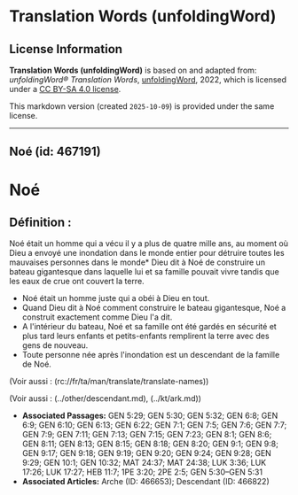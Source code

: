 # Translation Words (unfoldingWord)

## License Information

**Translation Words (unfoldingWord)** is based on and adapted from: _unfoldingWord® Translation Words_, [unfoldingWord](https://unfoldingword.org/utw), 2022, which is licensed under a [CC BY-SA 4.0 license](https://creativecommons.org/licenses/by-sa/4.0/legalcode.en).

This markdown version (created `2025-10-09`) is provided under the same license.



--------------------------------

## Noé (id: 467191)

Noé
===

Définition :
------------

Noé était un homme qui a vécu il y a plus de quatre mille ans, au moment où Dieu a envoyé une inondation dans le monde entier pour détruire toutes les mauvaises personnes dans le monde\* Dieu dit à Noé de construire un bateau gigantesque dans laquelle lui et sa famille pouvait vivre tandis que les eaux de crue ont couvert la terre.

* Noé était un homme juste qui a obéi à Dieu en tout.
* Quand Dieu dit à Noé comment construire le bateau gigantesque, Noé a construit exactement comme Dieu l'a dit.
* A l'intérieur du bateau, Noé et sa famille ont été gardés en sécurité et plus tard leurs enfants et petits\-enfants remplirent la terre avec des gens de nouveau.
* Toute personne née après l'inondation est un descendant de la famille de Noé.

(Voir aussi : (rc://fr/ta/man/translate/translate\-names))

(Voir aussi : (../other/descendant.md), (../kt/ark.md))

* **Associated Passages:** GEN 5:29; GEN 5:30; GEN 5:32; GEN 6:8; GEN 6:9; GEN 6:10; GEN 6:13; GEN 6:22; GEN 7:1; GEN 7:5; GEN 7:6; GEN 7:7; GEN 7:9; GEN 7:11; GEN 7:13; GEN 7:15; GEN 7:23; GEN 8:1; GEN 8:6; GEN 8:11; GEN 8:13; GEN 8:15; GEN 8:18; GEN 8:20; GEN 9:1; GEN 9:8; GEN 9:17; GEN 9:18; GEN 9:19; GEN 9:20; GEN 9:24; GEN 9:28; GEN 9:29; GEN 10:1; GEN 10:32; MAT 24:37; MAT 24:38; LUK 3:36; LUK 17:26; LUK 17:27; HEB 11:7; 1PE 3:20; 2PE 2:5; GEN 5:30–GEN 5:31
* **Associated Articles:** Arche (ID: 466653); Descendant (ID: 466822)

